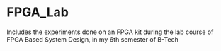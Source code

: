# FPGA_Lab
Includes the experiments done on an FPGA kit during the lab course of FPGA Based System Design, in my 6th semester of B-Tech
